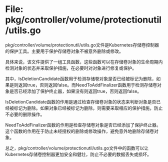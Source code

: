# File: pkg/controller/volume/protectionutil/utils.go

pkg/controller/volume/protectionutil/utils.go文件是Kubernetes存储卷控制器的保护工具。主要用于保护存储卷对象不被意外删除或修改。

具体来说，该文件提供了一组工具函数，这些函数可以在存储卷对象的生命周期内检测对象的状态并采取保护措施，在必要时对对象进行修复或保护。

其中，IsDeletionCandidate函数用于检测存储卷对象是否已经被标记为删除，如果是则返回true，否则返回false。而NeedToAddFinalizer函数用于检测存储卷对象是否已经添加了保护终止器，如果没有则返回true，否则返回false。

IsDeletionCandidate函数的作用是通过检查存储卷对象的状态来判断对象是否已经被标记为删除。如果对象已经被标记为删除，则需要采取相应的保护措施，防止不必要的删除操作。

NeedToAddFinalizer函数的作用是检查存储卷对象是否已经添加了保护终止器。这个函数的作用在于防止未经授权的删除或修改操作，避免意外地删除存储卷对象。

总之，pkg/controller/volume/protectionutil/utils.go文件中的函数可以让Kubernetes存储卷控制器更加安全和健壮，防止不必要的数据丢失或损坏。

